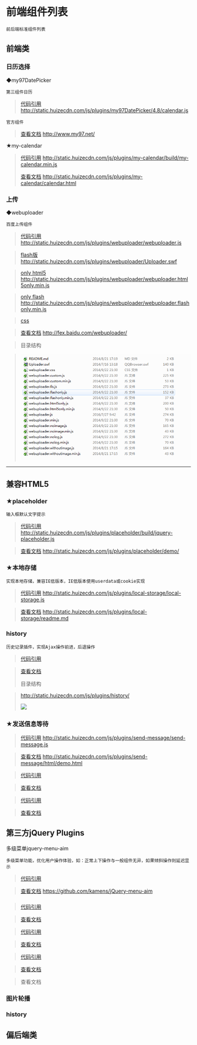 # 前端组件列表

    前后端标准组件列表

## 前端类
### 日历选择
	
◆my97DatePicker

    第三组件日历
>[代码引用](http://static.huizecdn.com/js/plugins/my97DatePicker/4.8/calendar.js "查看文档") http://static.huizecdn.com/js/plugins/my97DatePicker/4.8/calendar.js

    官方组件
>[查看文档](http://www.my97.net/ "查看文档") http://www.my97.net/

★my-calendar
>[代码引用](http://static.huizecdn.com/js/plugins/my-calendar/build/my-calendar.min.js "代码引用") http://static.huizecdn.com/js/plugins/my-calendar/build/my-calendar.min.js
>
>[查看文档](http://static.huizecdn.com/js/plugins/my-calendar/calendar.html "查看文档") http://static.huizecdn.com/js/plugins/my-calendar/calendar.html

### 上传
◆webuploader

    百度上传组件
>[代码引用](http://static.huizecdn.com/js/plugins/webuploader/webuploader.js) http://static.huizecdn.com/js/plugins/webuploader/webuploader.js

>[flash版 ](http://static.huizecdn.com/js/plugins/webuploader/Uploader.swf) http://static.huizecdn.com/js/plugins/webuploader/Uploader.swf

>[only html5](http://static.huizecdn.com/js/plugins/webuploader/webuploader.html5only.min.js) http://static.huizecdn.com/js/plugins/webuploader/webuploader.html5only.min.js

>[only flash ](http://static.huizecdn.com/js/plugins/webuploader/webuploader.flashonly.min.js) http://static.huizecdn.com/js/plugins/webuploader/webuploader.flashonly.min.js

>[css ](http://static.huizecdn.com/js/plugins/webuploader/webuploader.css)

>[查看文档](http://fex.baidu.com/webuploader/ "查看文档") http://fex.baidu.com/webuploader/

>目录结构

>![目录结构](images/webuploader.png)





	

----------
## 兼容HTML5
### ★placeholder
    输入框默认文字提示
>[代码引用](http://static.huizecdn.com/js/plugins/placeholder/build/jquery-placeholder.js "代码引用") http://static.huizecdn.com/js/plugins/placeholder/build/jquery-placeholder.js

>[查看文档](http://static.huizecdn.com/js/plugins/placeholder/demo/ "查看文档") http://static.huizecdn.com/js/plugins/placeholder/demo/

### ★本地存储

    实现本地存储，兼容IE低版本，IE低版本使用userdata或cookie实现
>[代码引用](http://static.huizecdn.com/js/plugins/local-storage/local-storage.js "代码引用") http://static.huizecdn.com/js/plugins/local-storage/local-storage.js

>[查看文档](http://static.huizecdn.com/js/plugins/local-storage/readme.md "查看文档") http://static.huizecdn.com/js/plugins/local-storage/readme.md
### history

    历史记录插件，实现Ajax操作前进，后退操作
>[代码引用](src "代码引用")

>[查看文档](src "查看文档")
>
>目录结构

>http://static.huizecdn.com/js/plugins/history/
>
>![](images/history.png)
    
### ★发送信息等待
>[代码引用](http://static.huizecdn.com/js/plugins/send-message/send-message.js "代码引用") http://static.huizecdn.com/js/plugins/send-message/send-message.js

>[查看文档](http://static.huizecdn.com/js/plugins/send-message/html/demo.html "查看文档") http://static.huizecdn.com/js/plugins/send-message/html/demo.html



>[代码引用](src "代码引用")

>[查看文档](src "查看文档")



>[代码引用](src "代码引用")

>[查看文档](src "查看文档")

## 第三方jQuery Plugins
多级菜单jquery-menu-aim

	多级菜单功能，优化用户操作体验，如：正常上下操作与一般组件无异，如果倾斜操作则延迟显示
>[代码引用](src "代码引用")

>[查看文档](https://github.com/kamens/jQuery-menu-aim "查看文档") https://github.com/kamens/jQuery-menu-aim

### 
>[代码引用](src "代码引用")

>[查看文档](src "查看文档")


>[代码引用](src "代码引用")

>[查看文档](src "查看文档")


>[代码引用](src "代码引用")

>[查看文档](src "查看文档")

 

>查看文档
### 图片轮播
### history
### 
## 偏后端类

